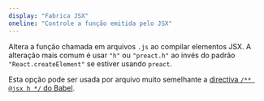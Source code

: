 ```yaml
---
display: "Fabrica JSX"
oneline: "Controle a função emitida pelo JSX"
---
```


Altera a função chamada em arquivos `.js` ao compilar elementos JSX.
A alteração mais comum é usar `"h"` ou `"preact.h"` ao invés do padrão `"React.createElement"` se estiver usando `preact`.

Esta opção pode ser usada por arquivo muito semelhante a [directiva `/** @jsx h */` do Babel](https://babeljs.io/docs/en/babel-plugin-transform-react-jsx#custom).
